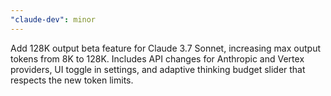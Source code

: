 ```yaml
---
"claude-dev": minor
---
```


Add 128K output beta feature for Claude 3.7 Sonnet, increasing max output tokens from 8K to 128K. Includes API changes for Anthropic and Vertex providers, UI toggle in settings, and adaptive thinking budget slider that respects the new token limits.
